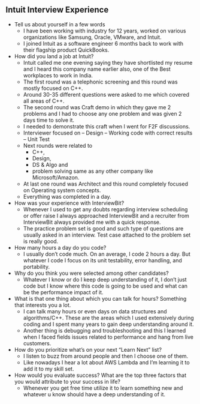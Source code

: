 ## Intuit Interview Experience

- Tell us about yourself in a few words
    - I have been working with industry for 12 years, worked on various organizations like Samsung, Oracle, VMware, and Intuit. 
    - I joined Intuit as a software engineer 6 months back to work with their flagship product QuickBooks. 
- How did you land a job at Intuit?
    - Intuit called me one evening saying they have shortlisted my resume and I heard this company name earlier also, one of the Best workplaces to work in India.
    - The first round was a telephonic screening and this round was mostly focused on C++. 
    - Around 30-35 different questions were asked to me which covered all areas of  C++.
    - The second round was Craft demo in which they gave me 2 problems and I had to choose any one problem and was given 2 days time to solve it.
    - I needed to demonstrate this craft when I went for F2F discussions.
    - Interviewer focused on
        – Design
        – Working code with correct results
        – Unit Test
    - Next rounds were related to 
        - C++, 
        - Design, 
        - DS & Algo and 
        - problem solving same as any other company like Microsoft/Amazon.
    - At last one round was Architect and this round completely focused on Operating system concepts.
    - Everything was completed in a day.
- How was your experience with InterviewBit?
    - Whenever I used to get any doubts regarding interview scheduling or offer raise I always approached InterviewBit and a recruiter from InterviewBit always provided me with a quick response.
    - The practice problem set is good and such type of questions are usually asked in an interview. Test case attached to the problem set is really good.
- How many hours a day do you code?
    - I usually don’t code much. On an average, I code 2 hours a day. But whatever I code I focus on its unit testability, error handling, and portability.
- Why do you think you were selected among other candidates?
    - Whatever I know or do I keep deep understanding of it, I don’t just code but I know where this code is going to be used and what can be the performance impact of it.
- What is that one thing about which you can talk for hours? Something that interests you a lot.
    - I can talk many hours or even days on data structures and algorithms/C++. These are the areas which I used extensively during coding and I spent many years to gain deep understanding around it.
    - Another thing is debugging and troubleshooting and this I learned when I faced fields issues related to performance and hang from live customers.
- How do you prioritize what’s on your next “Learn Next” list?
    - I listen to buzz from around people and then I choose one of them. 
    - Like nowadays I hear a lot about AWS Lambda and I’m learning it to add it to my skill set.
- How would you evaluate success? What are the top three factors that you would attribute to your success in life?
    - Whenever you get free time utilize it to learn something new and whatever u know should have a deep understanding of it.